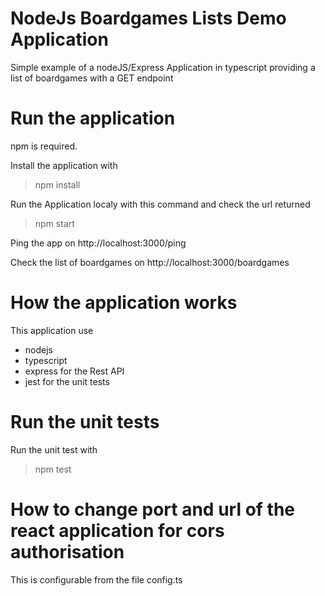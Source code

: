 # NodeJs Boardgames Lists Demo Application

Simple example of a nodeJS/Express Application in typescript providing a list of boardgames with a GET endpoint

# Run the application

npm is required.

Install the application with
> npm install

Run the Application localy with this command and check the url returned
> npm start

Ping the app on http://localhost:3000/ping

Check the list of boardgames on http://localhost:3000/boardgames

# How the application works

This application use
- nodejs
- typescript
- express for the Rest API
- jest for the unit tests

# Run the unit tests

Run the unit test with 
> npm test

# How to change port and url of the react application for cors authorisation

This is configurable from the file config.ts
